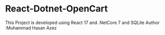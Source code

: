 # React-Dotnet-OpenCart
This Project is developed using React 17 and .NetCore 7 and SQLite
Author :Muhammad Hasan Azez
